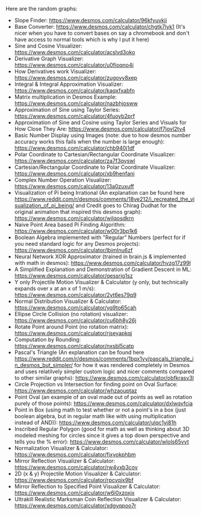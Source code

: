 Here are the random graphs: <br/>
- Slope Finder: https://www.desmos.com/calculator/96kfyuvkji
- Base Converter: https://www.desmos.com/calculator/chgtk7lyk1 (It's nicer when you have to convert bases on say a chromebook and don't have access to normal tools which is why I put it here)
- Sine and Cosine Visualizer: https://www.desmos.com/calculator/acslvd3oko
- Derivative Graph Visualizer: https://www.desmos.com/calculator/u0fioqno4i
- How Derivatives work Visualizer: https://www.desmos.com/calculator/zugovy8xep
- Integral & Integral Approximation Visualizer: https://www.desmos.com/calculator/kaqxfxabfn
- Matrix multiplication in Desmos Example: https://www.desmos.com/calculator/nazbhjosww
- Approximation of Sine using Taylor Series: https://www.desmos.com/calculator/4fuoyb2prf
- Approximation of Sine and Cosine using Taylor Series and Visuals for How Close They Are: https://www.desmos.com/calculator/f7jovl2ty4
- Basic Number Display using Images (note: due to how desmos number accuracy works this fails when the number is large enough): https://www.desmos.com/calculator/chb940j1df
- Polar Coordinate to Cartesian/Rectangular Coordinate Visualizer: https://www.desmos.com/calculator/za7f3qyswl
- Cartesian/Rectangular Coordinate to Polar Coordinate Visualizer: https://www.desmos.com/calculator/xb9henfani
- Complex Number Operation Visualizer: https://www.desmos.com/calculator/13a0zuxuff
- Visualization of Pi being Irrational (An explanation can be found here https://www.reddit.com/r/desmos/comments/18ve212/i_recreated_the_visualization_of_pi_being/ and Credit goes to Chirag Dudhat for the original animation that inspired this desmos graph): https://www.desmos.com/calculator/wilqosdkrn
- Naive Point Area based Pi Finding Algorithm: https://www.desmos.com/calculator/w00r3bp1k6
- Boolean Algebra implemented with "Regular" Numbers (perfect for if you need standard logic for any Desmos projects): https://www.desmos.com/calculator/lbimlnu6zf
- Neural Network XOR Approximator (trained in brain.js & implemented with math in desmos): https://www.desmos.com/calculator/hvzg17z99l
- A Simplified Explanation and Demonstration of Gradient Descent in ML: https://www.desmos.com/calculator/qessrjg1sz
- Y only Projectile Motion Visualizer & Calculator (y only, but technically expands over x at an x of 1 m/s): https://www.desmos.com/calculator/2yt6es79q9
- Normal Distribution Visualizer & Calculator: https://www.desmos.com/calculator/yq9to65cah
- Ellipse Circle Collision (no rotation) visualizer: https://www.desmos.com/calculator/cu6bh8y26j
- Rotate Point around Point (no rotation matrix): https://www.desmos.com/calculator/rjseyapkqj
- Computation by Rounding: https://www.desmos.com/calculator/nxsbl5catp
- Pascal's Triangle (An explanation can be found here https://www.reddit.com/r/desmos/comments/1bqx1vy/pascals_triangle_in_desmos_but_simpler/ for how it was rendered completely in Desmos and uses relatilvely simpler custom logic and nicer comments compared to other similar graphs): https://www.desmos.com/calculator/obfkrasv3l
- Circle Projection vs Intersection for finding point on Oval Surface: https://www.desmos.com/calculator/whzaouptaz
- Point Oval (an example of an oval made out of points as well as rotation purely of those points): https://www.desmos.com/calculator/dxlwqvfcia
- Point in Box (using math to test whether or not a point's in a box (just boolean algebra, but in regular math like with using multiplication instead of AND)): https://www.desmos.com/calculator/ulqc1yj81h
- Inscribed Regular Polygon (good for math as well as thinking about 3D modeled meshing for circles since it gives a top down perspective and tells you the % error): https://www.desmos.com/calculator/wlols65vyt
- Normalization Visualizer & Calculator: https://www.desmos.com/calculator/fixyokphbm
- Mirror Reflection Visualizer & Calculator: https://www.desmos.com/calculator/rw4vxb3cov
- 2D (x & y) Projectile Motion Visualizer & Calculator: https://www.desmos.com/calculator/rpcvqjx9bf
- Mirror Reflection to Specified Point Visualizer & Calculator: https://www.desmos.com/calculator/w6i0xzoxjx
- Ultrakill Realistic Marksman Coin Reflection Visualizer & Calculator: https://www.desmos.com/calculator/xdgyqpoo7r
